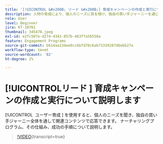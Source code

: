 ```yaml
---
title: '[!UICONTROL &#x200B; リード &#x200B;] 育成キャンペーンの作成と実行について説明します'
description: 人材の育成により、個人のニーズに耳を傾け、独自の買い手ジャーニーを通じて関連コンテンツで対応できます。 ナーチャリングプログラム、その仕組み、成功の手順について説明します。
role: User
level: Beginner
jira: KT-10761
thumbnail: 345478.jpeg
exl-id: e2fc507e-d274-4341-857b-463ffa56558a
feature: Engagement Programs
source-git-commit: b614aa134ee0ccbbfd70c6ab73339287d6ebb27a
workflow-type: tm+mt
source-wordcount: '82'
ht-degree: 2%

---
```


# [!UICONTROL &#x200B; リード &#x200B;] 育成キャンペーンの作成と実行について説明します

[!UICONTROL &#x200B; ユーザー育成 &#x200B;] を使用すると、個人のニーズを聞き、独自の買い手ジャーニー全体を通して関連コンテンツで応答できます。 ナーチャリングプログラム、その仕組み、成功の手順について説明します。

>[!VIDEO](https://video.tv.adobe.com/v/3409791/?quality=12&learn=on&captions=jpn){transcript=true}
